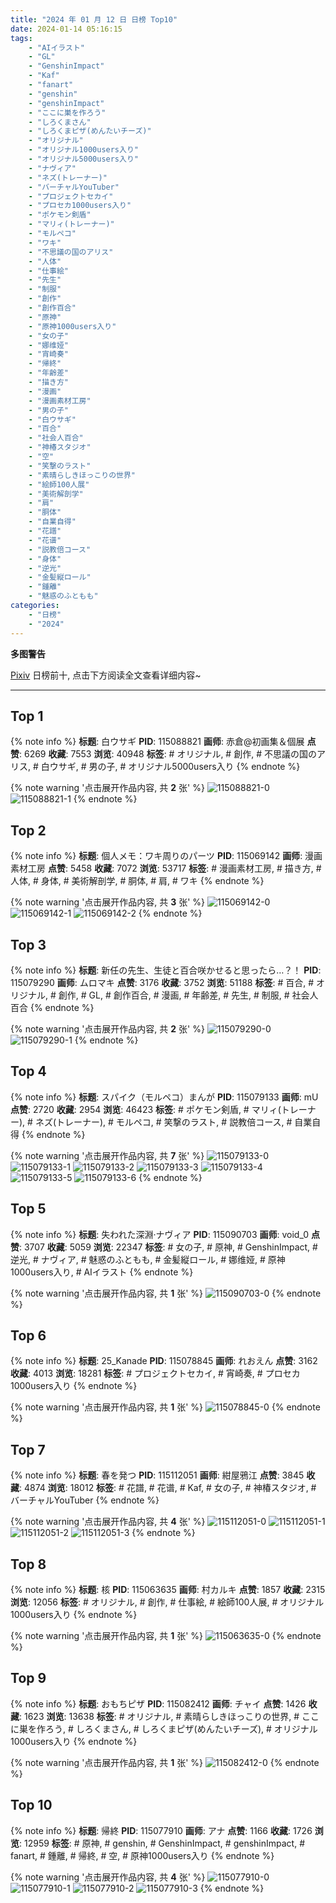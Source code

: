 ```yaml
---
title: "2024 年 01 月 12 日 日榜 Top10"
date: 2024-01-14 05:16:15
tags:
    - "AIイラスト"
    - "GL"
    - "GenshinImpact"
    - "Kaf"
    - "fanart"
    - "genshin"
    - "genshinImpact"
    - "ここに巣を作ろう"
    - "しろくまさん"
    - "しろくまピザ(めんたいチーズ)"
    - "オリジナル"
    - "オリジナル1000users入り"
    - "オリジナル5000users入り"
    - "ナヴィア"
    - "ネズ(トレーナー)"
    - "バーチャルYouTuber"
    - "プロジェクトセカイ"
    - "プロセカ1000users入り"
    - "ポケモン剣盾"
    - "マリィ(トレーナー)"
    - "モルペコ"
    - "ワキ"
    - "不思議の国のアリス"
    - "人体"
    - "仕事絵"
    - "先生"
    - "制服"
    - "創作"
    - "創作百合"
    - "原神"
    - "原神1000users入り"
    - "女の子"
    - "娜维娅"
    - "宵崎奏"
    - "帰終"
    - "年齢差"
    - "描き方"
    - "漫画"
    - "漫画素材工房"
    - "男の子"
    - "白ウサギ"
    - "百合"
    - "社会人百合"
    - "神椿スタジオ"
    - "空"
    - "笑撃のラスト"
    - "素晴らしきほっこりの世界"
    - "絵師100人展"
    - "美術解剖学"
    - "肩"
    - "胴体"
    - "自業自得"
    - "花譜"
    - "花谱"
    - "説教倍コース"
    - "身体"
    - "逆光"
    - "金髪縦ロール"
    - "鍾離"
    - "魅惑のふともも"
categories:
    - "日榜"
    - "2024"
---
```


<i class="fa fa-triangle-exclamation"></i>**多图警告**<i class="fa fa-triangle-exclamation"></i>

[Pixiv](https://www.pixiv.net/) 日榜前十, 点击下方阅读全文查看详细内容~

<!-- more -->

---

## Top 1

{% note info %}
**标题**: 白ウサギ
**PID**: 115088821 **画师**: 赤倉@初画集＆個展
**点赞**: 6269 **收藏**: 7553 **浏览**: 40948
**标签**: # オリジナル, # 創作, # 不思議の国のアリス, # 白ウサギ, # 男の子, # オリジナル5000users入り
{% endnote %}

{% note warning '点击展开作品内容, 共 **2** 张' %}
![115088821-0](https://i.pixiv.re/img-original/img/2024/01/12/00/00/51/115088821_p0.png)
![115088821-1](https://i.pixiv.re/img-original/img/2024/01/12/00/00/51/115088821_p1.png)
{% endnote %}

## Top 2

{% note info %}
**标题**: 個人メモ：ワキ周りのパーツ
**PID**: 115069142 **画师**: 漫画素材工房
**点赞**: 5458 **收藏**: 7072 **浏览**: 53717
**标签**: # 漫画素材工房, # 描き方, # 人体, # 身体, # 美術解剖学, # 胴体, # 肩, # ワキ
{% endnote %}

{% note warning '点击展开作品内容, 共 **3** 张' %}
![115069142-0](https://i.pixiv.re/img-original/img/2024/01/11/06/00/05/115069142_p0.jpg)
![115069142-1](https://i.pixiv.re/img-original/img/2024/01/11/06/00/05/115069142_p1.jpg)
![115069142-2](https://i.pixiv.re/img-original/img/2024/01/11/06/00/05/115069142_p2.jpg)
{% endnote %}

## Top 3

{% note info %}
**标题**: 新任の先生、生徒と百合咲かせると思ったら…？！
**PID**: 115079290 **画师**: ムロマキ
**点赞**: 3176 **收藏**: 3752 **浏览**: 51188
**标签**: # 百合, # オリジナル, # 創作, # GL, # 創作百合, # 漫画, # 年齢差, # 先生, # 制服, # 社会人百合
{% endnote %}

{% note warning '点击展开作品内容, 共 **2** 张' %}
![115079290-0](https://i.pixiv.re/img-original/img/2024/01/11/18/15/38/115079290_p0.jpg)
![115079290-1](https://i.pixiv.re/img-original/img/2024/01/11/18/15/38/115079290_p1.jpg)
{% endnote %}

## Top 4

{% note info %}
**标题**: スパイク（モルペコ）まんが
**PID**: 115079133 **画师**: mU
**点赞**: 2720 **收藏**: 2954 **浏览**: 46423
**标签**: # ポケモン剣盾, # マリィ(トレーナー), # ネズ(トレーナー), # モルペコ, # 笑撃のラスト, # 説教倍コース, # 自業自得
{% endnote %}

{% note warning '点击展开作品内容, 共 **7** 张' %}
![115079133-0](https://i.pixiv.re/img-original/img/2024/01/11/18/08/34/115079133_p0.png)
![115079133-1](https://i.pixiv.re/img-original/img/2024/01/11/18/08/34/115079133_p1.png)
![115079133-2](https://i.pixiv.re/img-original/img/2024/01/11/18/08/34/115079133_p2.png)
![115079133-3](https://i.pixiv.re/img-original/img/2024/01/11/18/08/34/115079133_p3.png)
![115079133-4](https://i.pixiv.re/img-original/img/2024/01/11/18/08/34/115079133_p4.png)
![115079133-5](https://i.pixiv.re/img-original/img/2024/01/11/18/08/34/115079133_p5.png)
![115079133-6](https://i.pixiv.re/img-original/img/2024/01/11/18/08/34/115079133_p6.png)
{% endnote %}

## Top 5

{% note info %}
**标题**: 失われた深淵·ナヴィア
**PID**: 115090703 **画师**: void_0
**点赞**: 3707 **收藏**: 5059 **浏览**: 22347
**标签**: # 女の子, # 原神, # GenshinImpact, # 逆光, # ナヴィア, # 魅惑のふともも, # 金髪縦ロール, # 娜维娅, # 原神1000users入り, # AIイラスト
{% endnote %}

{% note warning '点击展开作品内容, 共 **1** 张' %}
![115090703-0](https://i.pixiv.re/img-original/img/2024/01/12/01/05/16/115090703_p0.jpg)
{% endnote %}

## Top 6

{% note info %}
**标题**: 25_Kanade
**PID**: 115078845 **画师**: れおえん
**点赞**: 3162 **收藏**: 4013 **浏览**: 18281
**标签**: # プロジェクトセカイ, # 宵崎奏, # プロセカ1000users入り
{% endnote %}

{% note warning '点击展开作品内容, 共 **1** 张' %}
![115078845-0](https://i.pixiv.re/img-original/img/2024/01/11/18/00/05/115078845_p0.jpg)
{% endnote %}

## Top 7

{% note info %}
**标题**: 春を発つ
**PID**: 115112051 **画师**: 紺屋鴉江
**点赞**: 3845 **收藏**: 4874 **浏览**: 18012
**标签**: # 花譜, # 花谱, # Kaf, # 女の子, # 神椿スタジオ, # バーチャルYouTuber
{% endnote %}

{% note warning '点击展开作品内容, 共 **4** 张' %}
![115112051-0](https://i.pixiv.re/img-original/img/2024/01/12/22/44/06/115112051_p0.jpg)
![115112051-1](https://i.pixiv.re/img-original/img/2024/01/12/22/44/06/115112051_p1.jpg)
![115112051-2](https://i.pixiv.re/img-original/img/2024/01/12/22/44/06/115112051_p2.jpg)
![115112051-3](https://i.pixiv.re/img-original/img/2024/01/12/22/44/06/115112051_p3.jpg)
{% endnote %}

## Top 8

{% note info %}
**标题**: 核
**PID**: 115063635 **画师**: 村カルキ
**点赞**: 1857 **收藏**: 2315 **浏览**: 12056
**标签**: # オリジナル, # 創作, # 仕事絵, # 絵師100人展, # オリジナル1000users入り
{% endnote %}

{% note warning '点击展开作品内容, 共 **1** 张' %}
![115063635-0](https://i.pixiv.re/img-original/img/2024/01/11/00/01/43/115063635_p0.jpg)
{% endnote %}

## Top 9

{% note info %}
**标题**: おもちピザ
**PID**: 115082412 **画师**: チャイ
**点赞**: 1426 **收藏**: 1623 **浏览**: 13638
**标签**: # オリジナル, # 素晴らしきほっこりの世界, # ここに巣を作ろう, # しろくまさん, # しろくまピザ(めんたいチーズ), # オリジナル1000users入り
{% endnote %}

{% note warning '点击展开作品内容, 共 **1** 张' %}
![115082412-0](https://i.pixiv.re/img-original/img/2024/01/11/20/30/00/115082412_p0.png)
{% endnote %}

## Top 10

{% note info %}
**标题**: 帰終
**PID**: 115077910 **画师**: アナ
**点赞**: 1166 **收藏**: 1726 **浏览**: 12959
**标签**: # 原神, # genshin, # GenshinImpact, # genshinImpact, # fanart, # 鍾離, # 帰終, # 空, # 原神1000users入り
{% endnote %}

{% note warning '点击展开作品内容, 共 **4** 张' %}
![115077910-0](https://i.pixiv.re/img-original/img/2024/01/11/17/09/30/115077910_p0.jpg)
![115077910-1](https://i.pixiv.re/img-original/img/2024/01/11/17/09/30/115077910_p1.jpg)
![115077910-2](https://i.pixiv.re/img-original/img/2024/01/11/17/09/30/115077910_p2.jpg)
![115077910-3](https://i.pixiv.re/img-original/img/2024/01/11/17/09/30/115077910_p3.jpg)
{% endnote %}
